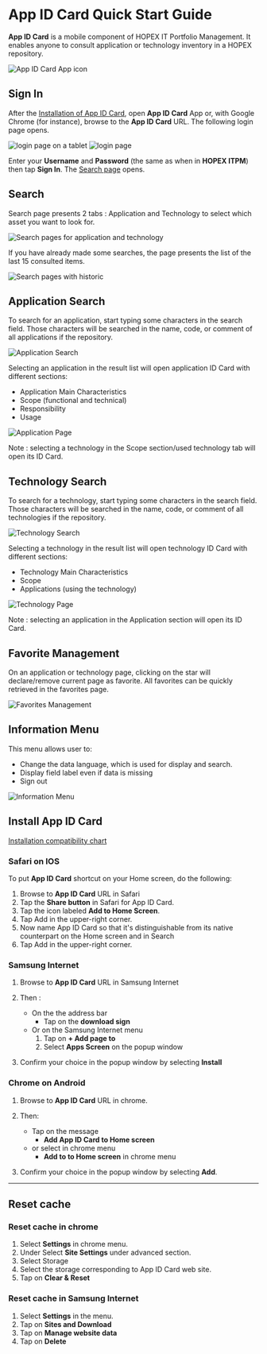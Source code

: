 # App ID Card Quick Start Guide

**App ID Card** is a mobile component of HOPEX IT Portfolio Management. It enables anyone to consult application or technology inventory in a HOPEX repository.

![App ID Card App icon](images/QSG-AppLogo.png)

## Sign In

After the [Installation of App ID Card](#install-app-id-card), open **App ID Card** App or, with Google Chrome (for instance), browse to the **App ID Card** URL. The following login page opens.

![login page on a tablet](images/QSG-TabletLoginPage.png)  ![login page](images/QSG-PhoneLoginPage.png)

Enter your **Username** and **Password** (the same as when in **HOPEX ITPM**) then tap **Sign In**. The [Search page](#search) opens.

## Search

Search page presents 2 tabs : Application and Technology to select which asset you want to look for.

![Search pages for application and technology](images/QSG-SearchPages.png)

If you have already made some searches, the page presents the list of the last 15 consulted items.

![Search pages with historic](images/QSG-SearchPagesWithHistoric.png)

## Application Search

To search for an application, start typing some characters in the search field. Those characters will be searched in the name, code, or comment of all applications if the repository.

![Application Search](images/QSG-SearchPageApplication.png)

Selecting an application in the result list will open application ID Card with different sections:

- Application Main Characteristics
- Scope (functional and technical)
- Responsibility
- Usage

![Application Page](images/QSG-ApplicationPage.png)

Note : selecting a technology in the Scope section/used technology tab will open its ID Card.

## Technology Search

To search for a technology, start typing some characters in the search field. Those characters will be searched in the name, code, or comment of all technologies if the repository.

![Technology Search](images/QSG-SearchPageTechnology.png)

Selecting a technology in the result list will open technology ID Card with different sections:

- Technology Main Characteristics
- Scope
- Applications (using the technology)

![Technology Page](images/QSG-TechnologyPage.png)

Note : selecting an application in the Application section will open its ID Card.

## Favorite Management

On an application or technology page, clicking on the star will declare/remove current page as favorite. All favorites can be quickly retrieved in the favorites page.

![Favorites Management](images/QSG-FavoritesManagement.png)

## Information Menu

This menu allows user to:

- Change the data language, which is used for display and search.
- Display field label even if data is missing
- Sign out

![Information Menu](images/QSG-InformationMenu.png)

## Install App ID Card

[Installation compatibility chart](https://caniuse.com/#feat=serviceworkers)

### Safari on IOS

To put **App ID Card** shortcut on your Home screen, do the following:

1. Browse to **App ID Card**  URL  in Safari
1. Tap the **Share button** in Safari for App ID Card.
1. Tap the icon labeled **Add to Home Screen**.
1. Tap Add in the upper-right corner.
1. Now name App ID Card so that it's distinguishable from its native counterpart on the Home screen and in Search
1. Tap Add in the upper-right corner.

### Samsung Internet

1. Browse to **App ID Card** URL in Samsung Internet
1. Then :
   - On the the address bar
     - Tap on the **download sign**
   - Or on the Samsung Internet menu
     1. Tap on **+ Add page to**
     1. Select **Apps Screen** on the popup window
  
1. Confirm your choice in the popup window by selecting **Install**

### Chrome on Android

1. Browse to **App ID Card** URL in chrome.
1. Then:

   - Tap on the message
     - **Add App ID Card to Home screen**
   - or select in chrome menu
     - **Add to to Home screen** in chrome menu
1. Confirm your choice in the popup window by selecting **Add**.  

---

## Reset cache

### Reset cache in chrome

1. Select **Settings** in chrome menu.
1. Under Select **Site Settings** under advanced section.
1. Select Storage
1. Select the storage corresponding to App ID Card web site.
1. Tap on **Clear & Reset**

### Reset cache in Samsung Internet

1. Select **Settings** in the menu.
1. Tap on **Sites and Download**
1. Tap on **Manage website data**
1. Tap on **Delete**

